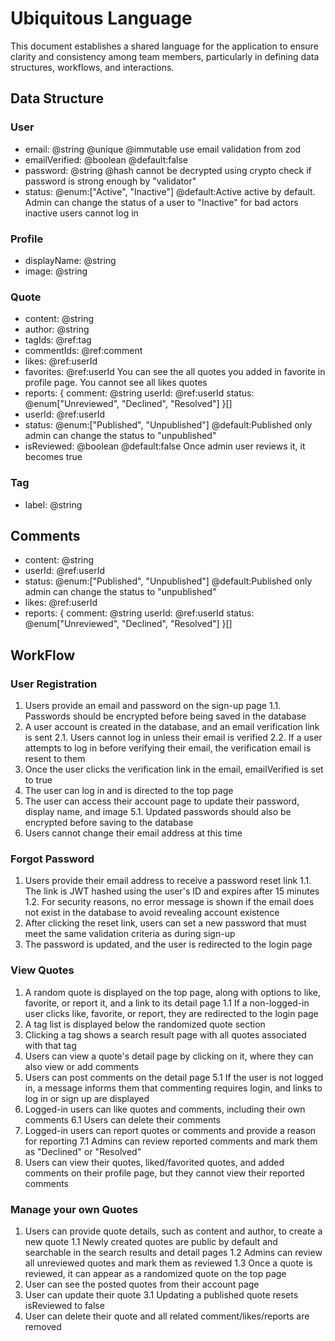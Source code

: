 # Ubiquitous Language

This document establishes a shared language for the application to ensure clarity and consistency among team members, particularly in defining data structures, workflows, and interactions.

## Data Structure

### User

- email: @string @unique @immutable
  use email validation from zod
- emailVerified: @boolean @default:false
- password: @string @hash
  cannot be decrypted using crypto
  check if password is strong enough by "validator"
- status: @enum:["Active", "Inactive"] @default:Active
  active by default. Admin can change the status of a user to "Inactive" for bad actors
  inactive users cannot log in

### Profile

- displayName: @string
- image: @string

### Quote

- content: @string
- author: @string
- tagIds: @ref:tag
- commentIds: @ref:comment
- likes: @ref:userId
- favorites: @ref:userId
  You can see the all quotes you added in favorite in profile page. You cannot see all likes quotes
- reports: {
  comment: @string
  userId: @ref:userId
  status: @enum["Unreviewed", "Declined", "Resolved"]
  }[]
- userId: @ref:userId
- status: @enum:["Published", "Unpublished"] @default:Published
  only admin can change the status to "unpublished"
- isReviewed: @boolean @default:false
  Once admin user reviews it, it becomes true

### Tag

- label: @string

## Comments

- content: @string
- userId: @ref:userId
- status: @enum:["Published", "Unpublished"] @default:Published
  only admin can change the status to "unpublished"
- likes: @ref:userId
- reports: {
  comment: @string
  userId: @ref:userId
  status: @enum["Unreviewed", "Declined", "Resolved"]
  }[]

## WorkFlow

### User Registration

1. Users provide an email and password on the sign-up page
   1.1. Passwords should be encrypted before being saved in the database
2. A user account is created in the database, and an email verification link is sent
   2.1. Users cannot log in unless their email is verified
   2.2. If a user attempts to log in before verifying their email, the verification email is resent to them
3. Once the user clicks the verification link in the email, emailVerified is set to true
4. The user can log in and is directed to the top page
5. The user can access their account page to update their password, display name, and image
   5.1. Updated passwords should also be encrypted before saving to the database
6. Users cannot change their email address at this time

### Forgot Password

1. Users provide their email address to receive a password reset link
   1.1. The link is JWT hashed using the user's ID and expires after 15 minutes
   1.2. For security reasons, no error message is shown if the email does not exist in the database to avoid revealing account existence
2. After clicking the reset link, users can set a new password that must meet the same validation criteria as during sign-up
3. The password is updated, and the user is redirected to the login page

### View Quotes

1. A random quote is displayed on the top page, along with options to like, favorite, or report it, and a link to its detail page
   1.1 If a non-logged-in user clicks like, favorite, or report, they are redirected to the login page
2. A tag list is displayed below the randomized quote section
3. Clicking a tag shows a search result page with all quotes associated with that tag
4. Users can view a quote's detail page by clicking on it, where they can also view or add comments
5. Users can post comments on the detail page
   5.1 If the user is not logged in, a message informs them that commenting requires login, and links to log in or sign up are displayed
6. Logged-in users can like quotes and comments, including their own comments
   6.1 Users can delete their comments
7. Logged-in users can report quotes or comments and provide a reason for reporting
   7.1 Admins can review reported comments and mark them as "Declined" or "Resolved"
8. Users can view their quotes, liked/favorited quotes, and added comments on their profile page, but they cannot view their reported comments

### Manage your own Quotes

1. Users can provide quote details, such as content and author, to create a new quote
   1.1 Newly created quotes are public by default and searchable in the search results and detail pages
   1.2 Admins can review all unreviewed quotes and mark them as reviewed
   1.3 Once a quote is reviewed, it can appear as a randomized quote on the top page
2. User can see the posted quotes from their account page
3. User can update their quote
   3.1 Updating a published quote resets isReviewed to false
4. User can delete their quote and all related comment/likes/reports are removed
